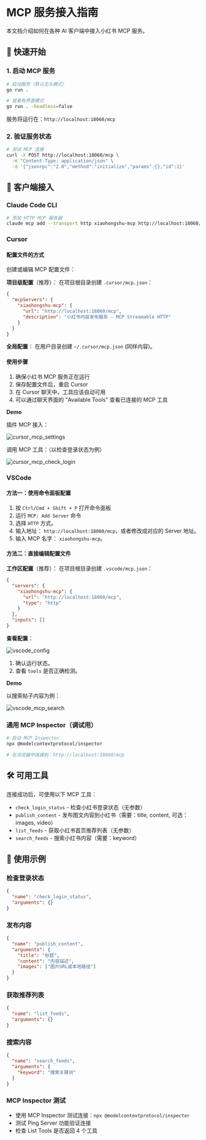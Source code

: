 # MCP 服务接入指南

本文档介绍如何在各种 AI 客户端中接入小红书 MCP 服务。

## 🚀 快速开始

### 1. 启动 MCP 服务

```bash
# 启动服务（默认无头模式）
go run .

# 或者有界面模式
go run . -headless=false
```

服务将运行在：`http://localhost:18060/mcp`

### 2. 验证服务状态

```bash
# 测试 MCP 连接
curl -X POST http://localhost:18060/mcp \
  -H "Content-Type: application/json" \
  -d '{"jsonrpc":"2.0","method":"initialize","params":{},"id":1}'
```

## 📱 客户端接入

### Claude Code CLI

```bash
# 添加 HTTP MCP 服务器
claude mcp add --transport http xiaohongshu-mcp http://localhost:18060/mcp
```

### Cursor

#### 配置文件的方式

创建或编辑 MCP 配置文件：

**项目级配置**（推荐）：
在项目根目录创建 `.cursor/mcp.json`：

```json
{
  "mcpServers": {
    "xiaohongshu-mcp": {
      "url": "http://localhost:18060/mcp",
      "description": "小红书内容发布服务 - MCP Streamable HTTP"
    }
  }
}
```

**全局配置**：
在用户目录创建 `~/.cursor/mcp.json` (同样内容)。

#### 使用步骤

1. 确保小红书 MCP 服务正在运行
2. 保存配置文件后，重启 Cursor
3. 在 Cursor 聊天中，工具应该自动可用
4. 可以通过聊天界面的 "Available Tools" 查看已连接的 MCP 工具

**Demo**

插件 MCP 接入：

![cursor_mcp_settings](./assets/cursor_mcp_settings.png)

调用 MCP 工具：（以检查登录状态为例）

![cursor_mcp_check_login](./assets/cursor_mcp_check_login.png)

### VSCode

#### 方法一：使用命令面板配置

1. 按 `Ctrl/Cmd + Shift + P` 打开命令面板
2. 运行 `MCP: Add Server` 命令
3. 选择 `HTTP` 方式。
4. 输入地址： `http://localhost:18060/mcp`，或者修改成对应的 Server 地址。
5. 输入 MCP 名字： `xiaohongshu-mcp`。

#### 方法二：直接编辑配置文件

**工作区配置**（推荐）：
在项目根目录创建 `.vscode/mcp.json`：

```json
{
  "servers": {
    "xiaohongshu-mcp": {
      "url": "http://localhost:18060/mcp",
      "type": "http"
    }
  },
  "inputs": []
}
```

**查看配置**：

![vscode_config](./assets/vscode_mcp_config.png)

1. 确认运行状态。
2. 查看 `tools` 是否正确检测。

**Demo**

以搜索帖子内容为例：

![vscode_mcp_search](./assets/vscode_search_demo.png)

### 通用 MCP Inspector（调试用）

```bash
# 启动 MCP Inspector
npx @modelcontextprotocol/inspector

# 在浏览器中连接到：http://localhost:18060/mcp
```

## 🛠️ 可用工具

连接成功后，可使用以下 MCP 工具：

- `check_login_status` - 检查小红书登录状态（无参数）
- `publish_content` - 发布图文内容到小红书（需要：title, content, 可选：images, video）
- `list_feeds` - 获取小红书首页推荐列表（无参数）
- `search_feeds` - 搜索小红书内容（需要：keyword）

## 📝 使用示例

### 检查登录状态

```json
{
  "name": "check_login_status",
  "arguments": {}
}
```

### 发布内容

```json
{
  "name": "publish_content",
  "arguments": {
    "title": "标题",
    "content": "内容描述",
    "images": ["图片URL或本地路径"]
  }
}
```

### 获取推荐列表

```json
{
  "name": "list_feeds",
  "arguments": {}
}
```

### 搜索内容

```json
{
  "name": "search_feeds",
  "arguments": {
    "keyword": "搜索关键词"
  }
}
```

### MCP Inspector 测试

- 使用 MCP Inspector 测试连接：`npx @modelcontextprotocol/inspector`
- 测试 Ping Server 功能验证连接
- 检查 List Tools 是否返回 4 个工具
